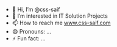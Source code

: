 - 👋 Hi, I’m @css-saif
- 👀 I’m interested in IT Solution Projects
- 📫 How to reach me www.css-saif.com
- 😄 Pronouns: ...
- ⚡ Fun fact: ...

<!---
css-saif/css-saif is a ✨ special ✨ repository because its `README.md` (this file) appears on your GitHub profile.
You can click the Preview link to take a look at your changes.
--->
